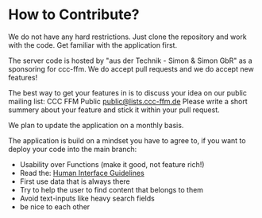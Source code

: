 # How to Contribute? #

We do not have any hard restrictions. Just clone the repository and work with the code. Get familiar with the application first.

The server code is hosted by "aus der Technik - Simon & Simon GbR" as a sponsoring for ccc-ffm. We do accept pull requests and we do accept new features! 

The best way to get your features in is to discuss your idea on our public mailing list: CCC FFM Public <public@lists.ccc-ffm.de>
Please write a short summery about your feature and stick it within your pull request. 

We plan to update the application on a monthly basis. 

The application is build on a mindset you have to agree to, if you want to deploy your code into the main branch: 

* Usability over Functions (make it good, not feature rich!)
* Read the: [Human Interface Guidelines](https://developer.apple.com/tvos/human-interface-guidelines/)
* First use data that is always there
* Try to help the user to find content that belongs to them
* Avoid text-inputs like heavy search fields
* be nice to each other
